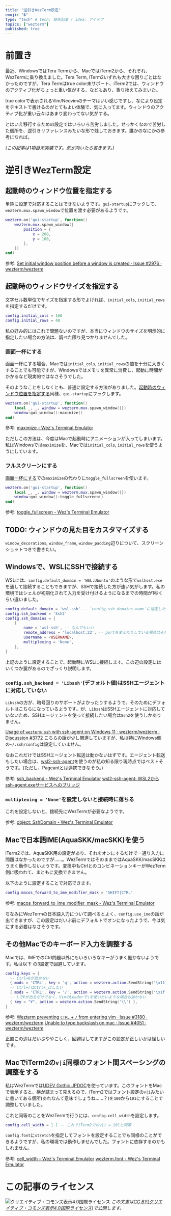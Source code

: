 ```yaml
---
title: "逆引きWezTerm設定"
emoji: "💲"
type: "tech" # tech: 技術記事 / idea: アイデア
topics: ["wezterm"]
published: true
---
```


前置き
================================================================================

最近、WindowsではTera Termから、MacではiTerm2から、それぞれ、WezTermに乗り換えました。Tera Term, iTerm2いずれも大きな困りごとはなかったのですが、Tera Termはtrue color未サポート、iTerm2では、ウィンドウのアクティブ化がちょっと重い気がする、などもあり、乗り換えてみまいた。

true colorで表示されるVim/Neovimのテーマはいい感じですし、なにより設定をテキストで書けるのがとてもよい体験で、気に入ってます。ウィンドウのアクティブ化が重い云々はあまり変わってない気がする。

とはいえ移行するための設定ではいろいろ苦労しました。せっかくなので苦労した個所を、逆引きリファレンスみたいな形で残しておきます。誰かのなにかの参考になれば。

*(この記事は1項目未実装です。気が向いたら書きます。)*


逆引きWezTerm設定
================================================================================

起動時のウィンドウ位置を指定する
--------------------------------------------------------------------------------

単純に設定で対応することはできないようです。`gui-startup`にフックして、`wezterm.mux.spawn_window`で位置を渡す必要があるようです。

```lua
wezterm.on('gui-startup', function()
    wezterm.mux.spawn_window({
        position = {
            x = 200,
            y = 100,
        },
    })
end)
```

参考: [Set initial window position before a window is created · Issue #2976 · wezterm/wezterm](https://github.com/wezterm/wezterm/issues/2976#issuecomment-1419492777)


起動時のウィンドウサイズを指定する
--------------------------------------------------------------------------------

文字セル数単位でサイズを指定する形でよければ、`initial_cols`, `initial_rows`を指定するだけです。

```lua
config.initial_cols = 160
config.initial_rows = 40
```

私の好み的にはこれで問題ないのですが、本当にウィンドウのサイズを明示的に指定したい場合の方法は、調べた限り見つかりませんでした。


### 画面一杯にする

画面一杯にする場合、Macでは`initial_cols`, `initial_rows`の値を十分に大きくすることでも可能ですが、Windowsではメモリを異常に消費し、起動に時間がかかるなど現実的ではなさそうでした。

そのようなことをしなくとも、普通に設定する方法がありました。[起動時のウィンドウ位置を指定する](#起動時のウィンドウ位置を指定する)同様、`gui-startup`にフックします。

```lua
wezterm.on('gui-startup', function()
    local _, _, window = wezterm.mux.spawn_window({})
    window:gui_window():maximize()
end)
```

参考: [maximize - Wez's Terminal Emulator](https://wezterm.org/config/lua/window/maximize.html)

ただしこの方法は、今度はMacで起動時にアニメーションが入ってしまいます。私はWindowsでは`maximize`を、Macでは`initial_cols`, `initial_rows`を使うようにしています。


### フルスクリーンにする

[画面一杯にする](#画面一杯にする)での`maximize`の代わりに`toggle_fullscreen`を使います。

```lua
wezterm.on('gui-startup', function()
    local _, _, window = wezterm.mux.spawn_window({})
    window:gui_window():toggle_fullscreen()
end)
```

参考: [toggle_fullscreen - Wez's Terminal Emulator](https://wezterm.org/config/lua/window/toggle_fullscreen.html)


TODO: ウィンドウの見た目をカスタマイズする
--------------------------------------------------------------------------------

`window_decorations`, `window_frame`, `window_padding`辺りについて、スクリーンショットつきで書きたい。


Windowsで、WSLにSSHで接続する
--------------------------------------------------------------------------------

WSLには、`config.default_domain = 'WSL:Ubuntu'`のような形で`wslhost.exe`を通して接続することもできますが、SSHで接続した方が速い気がします。私の環境ではシェルが初期化されて入力を受け付けるようになるまでの時間が1秒くらい違いました。

```lua
config.default_domain = 'wsl-ssh' -- `config.ssh_domains.name`に指定したものを
config.ssh_backend = 'Ssh2'
config.ssh_domains = {
    {
        name = 'wsl-ssh', -- なんでもいい
        remote_address = 'localhost:22', -- portを変えたりしている場合はそれに合わせる
        username = <USERNAME>,
        multiplexing = 'None',
    },
}
```

上記のように設定することで、起動時にWSLに接続します。この辺の設定にはいくつか罠があるのでざっくり説明します。


### `config.ssh_backend = 'Libssh'`(デフォルト値)はSSHエージェントに対応していない

`Libssh`の方が、暗号回りのサポートがよかったりするようで、そのためにデフォルトはこちらになっているようです。が、`Libssh`はSSHエージェントに対応していないため、SSHエージェントを使って接続したい場合は`Ssh2`を使うしかありません。

[Usage of `wezterm ssh` with ssh-agent on Windows 11 · wezterm/wezterm · Discussion #3772](https://github.com/wezterm/wezterm/discussions/3772) こちらの話が少し関連していますが、私は特にWindows側の`~/.ssh/config`は設定していません。

なおこれだけではSSHエージェント転送は動かないはずです。エージェント転送もしたい場合は、[wsl2-ssh-agent](https://github.com/mame/wsl2-ssh-agent)を使うのが私の知る限り現時点ではベストそうです。(ただし、Pageantとは連携できなそう。)

参考:
[ssh_backend - Wez's Terminal Emulator](https://wezterm.org/config/lua/config/ssh_backend.html)
[wsl2-ssh-agent: WSL2からssh-agent.exeサービスへのブリッジ](https://zenn.dev/mametter/articles/49a2b505ec0275)


### `multiplexing = 'None'`を設定しないと接続時に落ちる

これを設定しないと、接続先にWezTermが必要なようです。

参考: [object: SshDomain - Wez's Terminal Emulator](https://wezterm.org/config/lua/SshDomain.html)


Macで日本語IME(AquaSKK/macSKK)を使う
--------------------------------------------------------------------------------

iTerm2では、AquaSKK用の設定があり、それをオンにするだけで一通り入力に問題はなかったのですが……。WezTermではそのままではAquaSKK/macSKKはうまく動作しないようです。変換中もCtrlとのコンビネーションキーがWezTerm側に吸われて、まともに変換できません。

以下のように設定することで対応できます。

```lua
config.macos_forward_to_ime_modifier_mask = 'SHIFT|CTRL'
```

参考: [macos_forward_to_ime_modifier_mask - Wez's Terminal Emulator](https://wezterm.org/config/lua/config/macos_forward_to_ime_modifier_mask.html)

ちなみにWezTermの日本語入力について調べるとよく、`config.use_ime`の話が出てきますが、この設定はだいぶ前にデフォルトでオンになったようで、今は気にする必要はなさそうです。


その他Macでのキーボード入力を調整する
--------------------------------------------------------------------------------

Macでは、IMEでのCtrl問題以外にもいろいろなキーがうまく働かないようです。私は以下
の3設定で回避しています。

```lua
config.keys = {
  -- Ctrl+Qが効かない
  { mods = 'CTRL', key = 'q', action = wezterm.action.SendString('\x11') },
  -- Ctrl+/はCtrl+_にしたい
  { mods = 'CTRL', key = '/', action = wezterm.action.SendString('\x1f') },
  -- \で¥が出るだけでなく、VimのLeaderで\を使いたいような場合も効かない
  { key = "¥", action = wezterm.action.SendString('\\') },
}
```

参考:
[Wezterm preventing `CTRL` + `/` from entering vim · Issue #3180 · wezterm/wezterm](https://github.com/wezterm/wezterm/issues/3180#issuecomment-1490214225)
[Unable to type backslash on mac · Issue #4051 · wezterm/wezterm](https://github.com/wezterm/wezterm/issues/4051)

正直この辺はだいぶややこしく、回避はしてますがこの設定が正しいかは怪しいです。


MacでiTerm2の`v|i`同様のフォント間スペーシングの調整をする
--------------------------------------------------------------------------------

私はWezTermでは[UDEV Gothic JPDOC](https://github.com/yuru7/udev-gothic)を使っています。このフォントをMacで表示すると、横が詰まって見えるので、iTerm2ではフォント設定の`v|i`みたいに書いてある個所(あれなんて意味でしょうね……？)を`100`から`101`にすることで調整していました。

これと同等のことをWezTermで行うには、`config.cell_width`を設定します。

```lua
config.cell_width = 1.1 -- これでiTerm2でのv|i = 101と同等
```

`config.font`に`stretch`を指定してフォントを設定することでも同様のことができるようですが、私の環境では動作しませんでした。フォントに依存するのかもしれません。

参考:
[cell_width - Wez's Terminal Emulator](https://wezterm.org/config/lua/config/cell_width.html)
[wezterm.font - Wez's Terminal Emulator](https://wezterm.org/config/lua/wezterm/font.html)


この記事のライセンス
================================================================================
![クリエイティブ・コモンズ表示4.0国際ライセンス](https://i.creativecommons.org/l/by/4.0/88x31.png)
*この文書は[CC BY(クリエイティブ・コモンズ表示4.0国際ライセンス)](http://creativecommons.org/licenses/by/4.0/)で公開します。*


